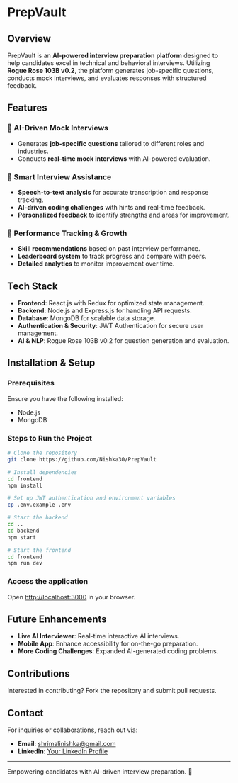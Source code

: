 # PrepVault

## Overview
PrepVault is an **AI-powered interview preparation platform** designed to help candidates excel in technical and behavioral interviews. Utilizing **Rogue Rose 103B v0.2**, the platform generates job-specific questions, conducts mock interviews, and evaluates responses with structured feedback.

## Features

### 🔹 AI-Driven Mock Interviews
- Generates **job-specific questions** tailored to different roles and industries.
- Conducts **real-time mock interviews** with AI-powered evaluation.

### 🔹 Smart Interview Assistance
- **Speech-to-text analysis** for accurate transcription and response tracking.
- **AI-driven coding challenges** with hints and real-time feedback.
- **Personalized feedback** to identify strengths and areas for improvement.

### 🔹 Performance Tracking & Growth
- **Skill recommendations** based on past interview performance.
- **Leaderboard system** to track progress and compare with peers.
- **Detailed analytics** to monitor improvement over time.

## Tech Stack
- **Frontend**: React.js with Redux for optimized state management.
- **Backend**: Node.js and Express.js for handling API requests.
- **Database**: MongoDB for scalable data storage.
- **Authentication & Security**: JWT Authentication for secure user management.
- **AI & NLP**: Rogue Rose 103B v0.2 for question generation and evaluation.

## Installation & Setup

### Prerequisites
Ensure you have the following installed:
- Node.js
- MongoDB

### Steps to Run the Project
```sh
# Clone the repository
git clone https://github.com/Nishka30/PrepVault

# Install dependencies
cd frontend
npm install

# Set up JWT authentication and environment variables
cp .env.example .env

# Start the backend
cd ..
cd backend
npm start

# Start the frontend
cd frontend
npm run dev
```

### Access the application
Open [http://localhost:3000](http://localhost:3000) in your browser.

## Future Enhancements
- **Live AI Interviewer**: Real-time interactive AI interviews.
- **Mobile App**: Enhance accessibility for on-the-go preparation.
- **More Coding Challenges**: Expanded AI-generated coding problems.

## Contributions
Interested in contributing? Fork the repository and submit pull requests.

## Contact
For inquiries or collaborations, reach out via:
- **Email**: [shrimalinishka@gmail.com](mailto:shrimalinishka@gmail.com)
- **LinkedIn**: [Your LinkedIn Profile](https://www.linkedin.com/in/nishka-codes/)

---
Empowering candidates with AI-driven interview preparation. 🚀

